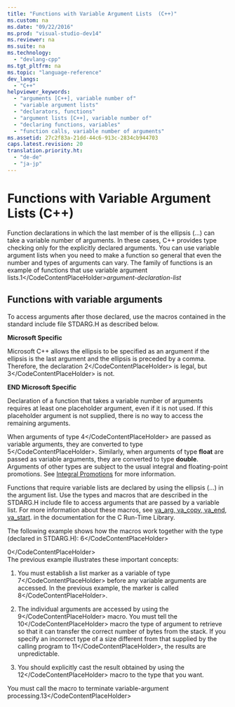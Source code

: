 ```yaml
---
title: "Functions with Variable Argument Lists  (C++)"
ms.custom: na
ms.date: "09/22/2016"
ms.prod: "visual-studio-dev14"
ms.reviewer: na
ms.suite: na
ms.technology: 
  - "devlang-cpp"
ms.tgt_pltfrm: na
ms.topic: "language-reference"
dev_langs: 
  - "C++"
helpviewer_keywords: 
  - "arguments [C++], variable number of"
  - "variable argument lists"
  - "declarators, functions"
  - "argument lists [C++], variable number of"
  - "declaring functions, variables"
  - "function calls, variable number of arguments"
ms.assetid: 27c2f83a-21dd-44c6-913c-2834cb944703
caps.latest.revision: 20
translation.priority.ht: 
  - "de-de"
  - "ja-jp"
---
```

# Functions with Variable Argument Lists  (C++)
Function declarations in which the last member of  is the ellipsis (...) can take a variable number of arguments. In these cases, C++ provides type checking only for the explicitly declared arguments. You can use variable argument lists when you need to make a function so general that even the number and types of arguments can vary. The  family of functions is an example of functions that use variable argument lists.<CodeContentPlaceHolder>1\</CodeContentPlaceHolder>*argument-declaration-list*  
  
## Functions with variable arguments  
 To access arguments after those declared, use the macros contained in the standard include file STDARG.H as described below.  
  
 **Microsoft Specific**  
  
 Microsoft C++ allows the ellipsis to be specified as an argument if the ellipsis is the last argument and the ellipsis is preceded by a comma. Therefore, the declaration <CodeContentPlaceHolder>2\</CodeContentPlaceHolder> is legal, but <CodeContentPlaceHolder>3\</CodeContentPlaceHolder> is not.  
  
 **END Microsoft Specific**  
  
 Declaration of a function that takes a variable number of arguments requires at least one placeholder argument, even if it is not used. If this placeholder argument is not supplied, there is no way to access the remaining arguments.  
  
 When arguments of type <CodeContentPlaceHolder>4\</CodeContentPlaceHolder> are passed as variable arguments, they are converted to type <CodeContentPlaceHolder>5\</CodeContentPlaceHolder>. Similarly, when arguments of type **float** are passed as variable arguments, they are converted to type **double**. Arguments of other types are subject to the usual integral and floating-point promotions. See [Integral Promotions](../vs140/integral-promotions.md) for more information.  
  
 Functions that require variable lists are declared by using the ellipsis (...) in the argument list. Use the types and macros that are described in the STDARG.H include file to access arguments that are passed by a variable list. For more information about these macros, see [va_arg, va_copy, va_end, va_start](../vs140/va_arg--va_copy--va_end--va_start.md). in the documentation for the C Run-Time Library.  
  
 The following example shows how the macros work together with the  type (declared in STDARG.H): <CodeContentPlaceHolder>6\</CodeContentPlaceHolder>  
  
<CodeContentPlaceHolder>0\</CodeContentPlaceHolder>  
 The previous example illustrates these important concepts:  
  
1.  You must establish a list marker as a variable of type <CodeContentPlaceHolder>7\</CodeContentPlaceHolder> before any variable arguments are accessed. In the previous example, the marker is called <CodeContentPlaceHolder>8\</CodeContentPlaceHolder>.  
  
2.  The individual arguments are accessed by using the <CodeContentPlaceHolder>9\</CodeContentPlaceHolder> macro. You must tell the <CodeContentPlaceHolder>10\</CodeContentPlaceHolder> macro the type of argument to retrieve so that it can transfer the correct number of bytes from the stack. If you specify an incorrect type of a size different from that supplied by the calling program to <CodeContentPlaceHolder>11\</CodeContentPlaceHolder>, the results are unpredictable.  
  
3.  You should explicitly cast the result obtained by using the <CodeContentPlaceHolder>12\</CodeContentPlaceHolder> macro to the type that you want.  
  
 You must call the  macro to terminate variable-argument processing.<CodeContentPlaceHolder>13\</CodeContentPlaceHolder>